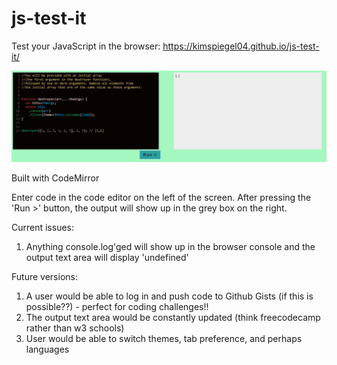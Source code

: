 # js-test-it
Test your JavaScript in the browser: https://kimspiegel04.github.io/js-test-it/

![code written in the code editor with the correct output in the output text area](https://github.com/kimSpiegel04/js-test-it/blob/master/sample.JPG)

Built with CodeMirror

Enter code in the code editor on the left of the screen. After pressing the 'Run >' button, the output will show up in the grey box on the right. 

Current issues: 
1. Anything console.log'ged will show up in the browser console and the output text area will display 'undefined'

Future versions:
1. A user would be able to log in and push code to Github Gists (if this is possible??) - perfect for coding challenges!!
2. The output text area would be constantly updated (think freecodecamp rather than w3 schools)
3. User would be able to switch themes, tab preference, and perhaps languages
